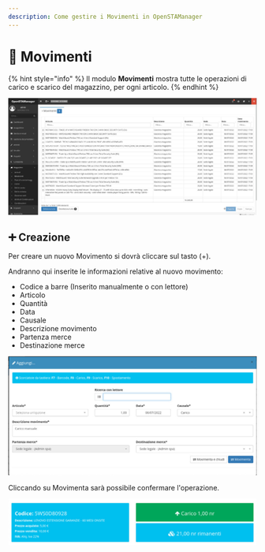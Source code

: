 ```yaml
---
description: Come gestire i Movimenti in OpenSTAManager
---
```


# 📖 Movimenti

{% hint style="info" %}
Il modulo **Movimenti** mostra tutte le operazioni di carico e scarico del magazzino, per ogni articolo.
{% endhint %}

![](<../../../.gitbook/assets/image (218).png>)

## ➕ Creazione

Per creare un nuovo Movimento si dovrà cliccare sul tasto (+).

Andranno qui inserite le informazioni relative al nuovo movimento:

* Codice a barre (Inserito manualmente o con lettore)
* Articolo
* Quantità
* Data
* Causale
* Descrizione movimento
* Partenza merce
* Destinazione merce

![](<../../../.gitbook/assets/image (155).png>)

Cliccando su Movimenta sarà possibile confermare l'operazione.

![](<../../../.gitbook/assets/image (607).png>)

####

